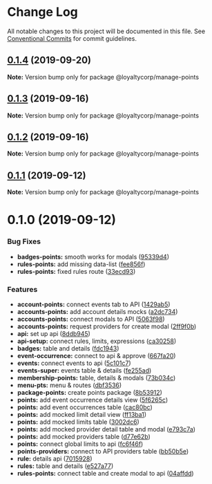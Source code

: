 # Change Log

All notable changes to this project will be documented in this file. See [Conventional Commits](https://conventionalcommits.org) for commit guidelines.

## [0.1.4](https://github.com/loyaltycorp/manage-v2-frontend/compare/@loyaltycorp/manage-points@0.1.3...@loyaltycorp/manage-points@0.1.4) (2019-09-20)

**Note:** Version bump only for package @loyaltycorp/manage-points

## [0.1.3](https://github.com/loyaltycorp/manage-v2-frontend/compare/@loyaltycorp/manage-points@0.1.2...@loyaltycorp/manage-points@0.1.3) (2019-09-16)

**Note:** Version bump only for package @loyaltycorp/manage-points

## [0.1.2](https://github.com/loyaltycorp/manage-v2-frontend/compare/@loyaltycorp/manage-points@0.1.1...@loyaltycorp/manage-points@0.1.2) (2019-09-16)

**Note:** Version bump only for package @loyaltycorp/manage-points

## [0.1.1](https://github.com/loyaltycorp/manage-v2-frontend/compare/@loyaltycorp/manage-points@0.1.0...@loyaltycorp/manage-points@0.1.1) (2019-09-12)

**Note:** Version bump only for package @loyaltycorp/manage-points

# 0.1.0 (2019-09-12)

### Bug Fixes

- **badges-points:** smooth works for modals ([95339d4](https://github.com/loyaltycorp/manage-v2-frontend/commit/95339d4))
- **rules-points:** add missing data-list ([fee856f](https://github.com/loyaltycorp/manage-v2-frontend/commit/fee856f))
- **rules-points:** fixed rules route ([33ecd93](https://github.com/loyaltycorp/manage-v2-frontend/commit/33ecd93))

### Features

- **account-points:** connect events tab to API ([1429ab5](https://github.com/loyaltycorp/manage-v2-frontend/commit/1429ab5))
- **accounts-points:** add account details mocks ([a2dc734](https://github.com/loyaltycorp/manage-v2-frontend/commit/a2dc734))
- **accounts-points:** connect modals to API ([5063f98](https://github.com/loyaltycorp/manage-v2-frontend/commit/5063f98))
- **accounts-points:** request providers for create modal ([2ff9f0b](https://github.com/loyaltycorp/manage-v2-frontend/commit/2ff9f0b))
- **api:** set up api ([8ddb945](https://github.com/loyaltycorp/manage-v2-frontend/commit/8ddb945))
- **api-setup:** connect rules, limits, expressions ([ca30258](https://github.com/loyaltycorp/manage-v2-frontend/commit/ca30258))
- **badges:** table and details ([fdc1943](https://github.com/loyaltycorp/manage-v2-frontend/commit/fdc1943))
- **event-occurrence:** connect to api & approve ([667fa20](https://github.com/loyaltycorp/manage-v2-frontend/commit/667fa20))
- **events:** connect events to api ([5c101c7](https://github.com/loyaltycorp/manage-v2-frontend/commit/5c101c7))
- **events-super:** events table & details ([fe255ad](https://github.com/loyaltycorp/manage-v2-frontend/commit/fe255ad))
- **membership-points:** table, details & modals ([73b034c](https://github.com/loyaltycorp/manage-v2-frontend/commit/73b034c))
- **menu-pts:** menu & routes ([dbf3536](https://github.com/loyaltycorp/manage-v2-frontend/commit/dbf3536))
- **package-points:** create points package ([8b53912](https://github.com/loyaltycorp/manage-v2-frontend/commit/8b53912))
- **points:** add event occurrence details view ([5f6265c](https://github.com/loyaltycorp/manage-v2-frontend/commit/5f6265c))
- **points:** add event occurrences table ([cac80bc](https://github.com/loyaltycorp/manage-v2-frontend/commit/cac80bc))
- **points:** add mocked limit detail view ([ff13ba1](https://github.com/loyaltycorp/manage-v2-frontend/commit/ff13ba1))
- **points:** add mocked limits table ([3002dc6](https://github.com/loyaltycorp/manage-v2-frontend/commit/3002dc6))
- **points:** add mocked provider detail table and modal ([e793c7a](https://github.com/loyaltycorp/manage-v2-frontend/commit/e793c7a))
- **points:** add mocked providers table ([d77e62b](https://github.com/loyaltycorp/manage-v2-frontend/commit/d77e62b))
- **points:** connect global limits to api ([fc6f46f](https://github.com/loyaltycorp/manage-v2-frontend/commit/fc6f46f))
- **points-providers:** connect to API providers table ([bb50b5e](https://github.com/loyaltycorp/manage-v2-frontend/commit/bb50b5e))
- **rule:** details api ([7015928](https://github.com/loyaltycorp/manage-v2-frontend/commit/7015928))
- **rules:** table and details ([e527a77](https://github.com/loyaltycorp/manage-v2-frontend/commit/e527a77))
- **rules-points:** connect table and create modal to api ([04affdd](https://github.com/loyaltycorp/manage-v2-frontend/commit/04affdd))
